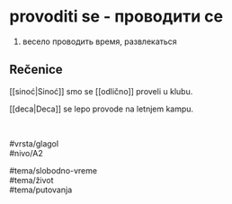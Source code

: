 # provoditi se - проводити се

1. весело проводить время, развлекаться

## Rečenice

[[sinoć|Sinoć]] smo se [[odlično]] proveli u klubu.

[[deca|Deca]] se lepo provode na letnjem kampu.

<br>

#vrsta/glagol  
#nivo/A2  

#tema/slobodno-vreme  
#tema/život  
#tema/putovanja  
